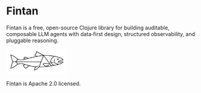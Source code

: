 Fintan
======

Fintan is a free, open-source Clojure library for building auditable, composable LLM agents with data‑first design, structured observability, and pluggable reasoning.

[<img src="./assets/fintan_logo.svg" alt="Fintan" width="160">](https://github.com/rorycawley/fintan)


Fintan is Apache 2.0 licensed.
